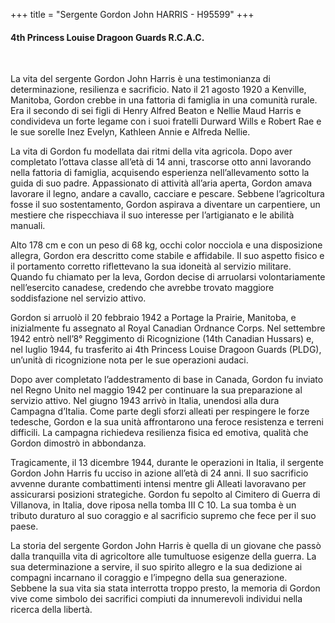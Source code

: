+++
title = "Sergente Gordon John HARRIS - H95599"
+++

#### 4th Princess Louise Dragoon Guards R.C.A.C.
<br>


La vita del sergente Gordon John Harris è una testimonianza di determinazione, resilienza e sacrificio. 
Nato il 21 agosto 1920 a Kenville, Manitoba, Gordon crebbe in una fattoria di famiglia in una comunità rurale. Era il secondo di sei figli di Henry Alfred Beaton e Nellie Maud Harris e condivideva un forte legame con i suoi fratelli Durward Wills e Robert Rae e le sue sorelle Inez Evelyn, Kathleen Annie e Alfreda Nellie.

La vita di Gordon fu modellata dai ritmi della vita agricola. Dopo aver completato l’ottava classe all’età di 14 anni, trascorse otto anni lavorando nella fattoria di famiglia, acquisendo esperienza nell’allevamento sotto la guida di suo padre. Appassionato di attività all’aria aperta, Gordon amava lavorare il legno, andare a cavallo, cacciare e pescare. Sebbene l’agricoltura fosse il suo sostentamento, Gordon aspirava a diventare un carpentiere, un mestiere che rispecchiava il suo interesse per l’artigianato e le abilità manuali.

Alto 178 cm e con un peso di 68 kg, occhi color nocciola e una disposizione allegra, Gordon era descritto come stabile e affidabile. 
Il suo aspetto fisico e il portamento corretto riflettevano la sua idoneità al servizio militare. Quando fu chiamato per la leva, Gordon decise di arruolarsi volontariamente nell’esercito canadese, credendo che avrebbe trovato maggiore soddisfazione nel servizio attivo.

Gordon si arruolò il 20 febbraio 1942 a Portage la Prairie, Manitoba, e inizialmente fu assegnato al Royal Canadian Ordnance Corps. Nel settembre 1942 entrò nell’8° Reggimento di Ricognizione (14th Canadian Hussars) e, nel luglio 1944, fu trasferito ai 4th Princess Louise Dragoon Guards (PLDG), un’unità di ricognizione nota per le sue operazioni audaci.

Dopo aver completato l’addestramento di base in Canada, Gordon fu inviato nel Regno Unito nel maggio 1942 per continuare la sua preparazione al servizio attivo. Nel giugno 1943 arrivò in Italia, unendosi alla dura Campagna d’Italia. Come parte degli sforzi alleati per respingere le forze tedesche, Gordon e la sua unità affrontarono una feroce resistenza e terreni difficili. La campagna richiedeva resilienza fisica ed emotiva, qualità che Gordon dimostrò in abbondanza.

Tragicamente, il 13 dicembre 1944, durante le operazioni in Italia, il sergente Gordon John Harris fu ucciso in azione all’età di 24 anni. Il suo sacrificio avvenne durante combattimenti intensi mentre gli Alleati lavoravano per assicurarsi posizioni strategiche. 
Gordon fu sepolto al Cimitero di Guerra di Villanova, in Italia, dove riposa nella tomba III C 10. La sua tomba è un tributo duraturo al suo coraggio e al sacrificio supremo che fece per il suo paese.

La storia del sergente Gordon John Harris è quella di un giovane che passò dalla tranquilla vita di agricoltore alle tumultuose esigenze della guerra. La sua determinazione a servire, il suo spirito allegro e la sua dedizione ai compagni incarnano il coraggio e l’impegno della sua generazione. 
Sebbene la sua vita sia stata interrotta troppo presto, la memoria di Gordon vive come simbolo dei sacrifici compiuti da innumerevoli individui nella ricerca della libertà.
